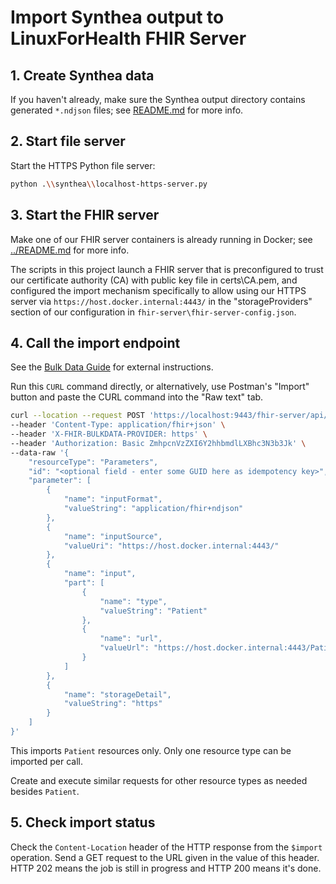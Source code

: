 
# Import Synthea output to LinuxForHealth FHIR Server

## 1. Create Synthea data

If you haven't already, make sure the Synthea output directory contains generated `*.ndjson` files; see [README.md](README.md) for more info.

## 2. Start file server

Start the HTTPS Python file server:

```bash
python .\\synthea\\localhost-https-server.py
```

## 3. Start the FHIR server

Make one of our FHIR server containers is already running in Docker; see [../README.md](../README.md) for more info.

The scripts in this project launch a FHIR server that is preconfigured to trust our certificate authority (CA) with
public key file in certs\CA.pem, and configured the import mechanism specifically to allow using our HTTPS server via
`https://host.docker.internal:4443/` in the "storageProviders" section of our configuration in
`fhir-server\fhir-server-config.json`.

## 4. Call the import endpoint

See the [Bulk Data Guide](https://linuxforhealth.github.io/FHIR/guides/FHIRBulkOperations) for external instructions.

Run this `CURL` command directly, or alternatively, use Postman's "Import" button and paste the CURL command into the "Raw text" tab.

```bash
curl --location --request POST 'https://localhost:9443/fhir-server/api/v4/$import' \
--header 'Content-Type: application/fhir+json' \
--header 'X-FHIR-BULKDATA-PROVIDER: https' \
--header 'Authorization: Basic ZmhpcnVzZXI6Y2hhbmdlLXBhc3N3b3Jk' \
--data-raw '{
    "resourceType": "Parameters",
    "id": "<optional field - enter some GUID here as idempotency key>",
    "parameter": [
        {
            "name": "inputFormat",
            "valueString": "application/fhir+ndjson"
        },
        {
            "name": "inputSource",
            "valueUri": "https://host.docker.internal:4443/"
        },
        {
            "name": "input",
            "part": [
                {
                    "name": "type",
                    "valueString": "Patient"
                },
                {
                    "name": "url",
                    "valueUrl": "https://host.docker.internal:4443/Patient.ndjson"
                }
            ]
        },
        {
            "name": "storageDetail",
            "valueString": "https"
        }
    ]
}'
```

This imports `Patient` resources only. Only one resource type can be imported per call.

Create and execute similar requests for other resource types as needed besides `Patient`.

## 5. Check import status

Check the `Content-Location` header of the HTTP response from the `$import` operation. Send a GET request to the URL given in the value of this header. HTTP 202 means the job is still in progress and HTTP 200 means it's done.